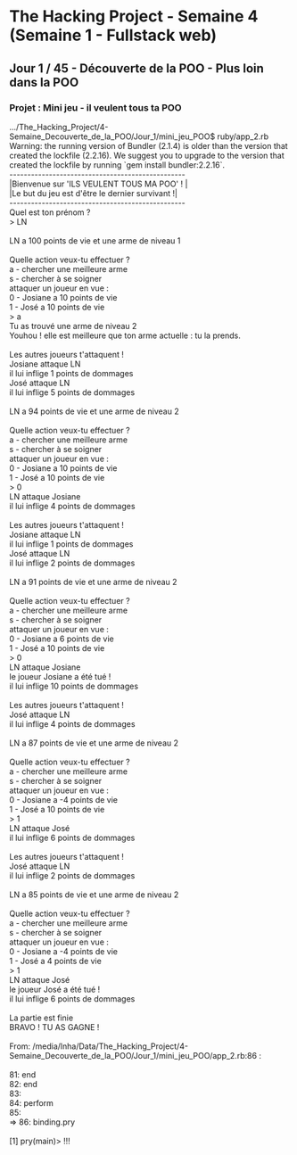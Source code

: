 <!DOCTYPE html>
<html>
<head></head>
<body>
<h1>The Hacking Project - Semaine 4 (Semaine 1 - Fullstack web)</h1>
<h2>Jour 1 / 45 - Découverte de la POO - Plus loin dans la POO</h2>
<h3>Projet : Mini jeu - il veulent tous ta POO</h3>
<div>
<p>.../The_Hacking_Project/4-Semaine_Decouverte_de_la_POO/Jour_1/mini_jeu_POO$ ruby/app_2.rb<BR>
Warning: the running version of Bundler (2.1.4) is older than the version that created the lockfile (2.2.16). We suggest you to upgrade to the version that created the lockfile by running `gem install bundler:2.2.16`.<BR>
-------------------------------------------------<BR>
|Bienvenue sur 'ILS VEULENT TOUS MA POO' !      |<BR>
|Le but du jeu est d'être le dernier survivant !|<BR>
-------------------------------------------------<BR>
Quel est ton prénom ?<BR>
&gt; LN<BR>
<BR>
LN a 100 points de vie et une arme de niveau 1<BR>
<BR>
Quelle action veux-tu effectuer ?<BR>
a - chercher une meilleure arme<BR>
s - chercher à se soigner<BR>
attaquer un joueur en vue :<BR>
0 - Josiane a 10 points de vie<BR>
1 - José a 10 points de vie<BR>
&gt; a<BR>
Tu as trouvé une arme de niveau 2<BR>
Youhou ! elle est meilleure que ton arme actuelle : tu la prends.<BR>
<BR>
Les autres joueurs t'attaquent !<BR>
Josiane attaque LN<BR>
il lui inflige 1 points de dommages<BR>
José attaque LN<BR>
il lui inflige 5 points de dommages<BR>
<BR>
LN a 94 points de vie et une arme de niveau 2<BR>
<BR>
Quelle action veux-tu effectuer ?<BR>
a - chercher une meilleure arme<BR>
s - chercher à se soigner<BR>
attaquer un joueur en vue :<BR>
0 - Josiane a 10 points de vie<BR>
1 - José a 10 points de vie<BR>
&gt; 0<BR>
LN attaque Josiane<BR>
il lui inflige 4 points de dommages<BR>
<BR>
Les autres joueurs t'attaquent !<BR>
Josiane attaque LN<BR>
il lui inflige 1 points de dommages<BR>
José attaque LN<BR>
il lui inflige 2 points de dommages<BR>
<BR>
LN a 91 points de vie et une arme de niveau 2<BR>
<BR>
Quelle action veux-tu effectuer ?<BR>
a - chercher une meilleure arme<BR>
s - chercher à se soigner<BR>
attaquer un joueur en vue :<BR>
0 - Josiane a 6 points de vie<BR>
1 - José a 10 points de vie<BR>
&gt; 0<BR>
LN attaque Josiane<BR>
le joueur Josiane a été tué !<BR>
il lui inflige 10 points de dommages<BR>
<BR>
Les autres joueurs t'attaquent !<BR>
José attaque LN<BR>
il lui inflige 4 points de dommages<BR>
<BR>
LN a 87 points de vie et une arme de niveau 2<BR>
<BR>
Quelle action veux-tu effectuer ?<BR>
a - chercher une meilleure arme<BR>
s - chercher à se soigner<BR>
attaquer un joueur en vue :<BR>
0 - Josiane a -4 points de vie<BR>
1 - José a 10 points de vie<BR>
&gt; 1<BR>
LN attaque José<BR>
il lui inflige 6 points de dommages<BR>
<BR>
Les autres joueurs t'attaquent !<BR>
José attaque LN<BR>
il lui inflige 2 points de dommages<BR>
<BR>
LN a 85 points de vie et une arme de niveau 2<BR>
<BR>
Quelle action veux-tu effectuer ?<BR>
a - chercher une meilleure arme<BR>
s - chercher à se soigner<BR>
attaquer un joueur en vue :<BR>
0 - Josiane a -4 points de vie<BR>
1 - José a 4 points de vie<BR>
&gt; 1<BR>
LN attaque José<BR>
le joueur José a été tué !<BR>
il lui inflige 6 points de dommages<BR>
<BR>
La partie est finie<BR>
BRAVO ! TU AS GAGNE !<BR>
<BR>
From: /media/lnha/Data/The_Hacking_Project/4-Semaine_Decouverte_de_la_POO/Jour_1/mini_jeu_POO/app_2.rb:86 :<BR>
<BR>
    81:   end<BR>
    82: end<BR>
    83: <BR>
    84: perform<BR>
    85: <BR>
 =&gt; 86: binding.pry<BR>
<BR>
[1] pry(main)&gt; !!!<BR>
</p>
</div>
</body>
</html> 
